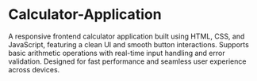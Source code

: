 # Calculator-Application
A responsive frontend calculator application built using HTML, CSS, and JavaScript, featuring a clean UI and smooth button interactions. Supports basic arithmetic operations with real-time input handling and error validation. Designed for fast performance and seamless user experience across devices.
